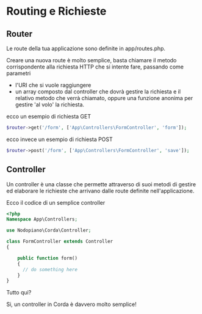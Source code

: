 # Routing e Richieste

## Router

Le route della tua applicazione sono definite in app/routes.php.

Creare una nuova route è molto semplice,  basta chiamare il metodo corrispondente alla richiesta HTTP che si intente fare, passando come parametri

- l'URI che si vuole raggiungere
- un array composto dal controller che dovrà gestire la richiesta e il relativo metodo che verrà chiamato, oppure una funzione anonima per gestire 'al volo' la richiesta.



ecco un esempio di richiesta GET

```php
$router->get('/form', ['App\Controllers\FormController', 'form']);
```



ecco invece un esempio di richiesta POST

```php
$router->post('/form', ['App\Controllers\FormController', 'save']);
```



## Controller

Un controller è una classe che permette attraverso di suoi metodi di gestire ed elaborare le richieste che arrivano dalle route definite nell'applicazione.

Ecco il codice di un semplice controller

```php
<?php
Namespace App\Controllers;

use Nodopiano\Corda\Controller;

class FormController extends Controller
{

    public function form()
    {
      // do something here
    }
}

```

Tutto qui? 

Si, un controller in Corda è davvero molto semplice!